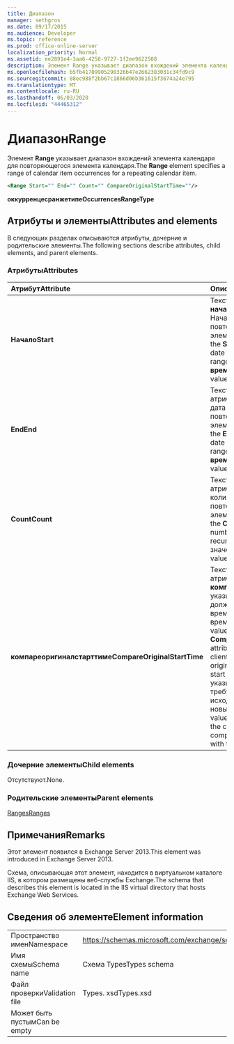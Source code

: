 ```yaml
---
title: Диапазон
manager: sethgros
ms.date: 09/17/2015
ms.audience: Developer
ms.topic: reference
ms.prod: office-online-server
localization_priority: Normal
ms.assetid: ee2891e4-3aa6-4258-9727-1f2ee9622508
description: Элемент Range указывает диапазон вхождений элемента календаря для повторяющегося элемента календаря.
ms.openlocfilehash: b5fb41709905290326b47e2662383031c34fd9c9
ms.sourcegitcommit: 88ec988f2bb67c1866d06b361615f3674a24e795
ms.translationtype: MT
ms.contentlocale: ru-RU
ms.lasthandoff: 06/03/2020
ms.locfileid: "44465312"
---
```

# <a name="range"></a><span data-ttu-id="6b435-103">Диапазон</span><span class="sxs-lookup"><span data-stu-id="6b435-103">Range</span></span>

<span data-ttu-id="6b435-104">Элемент **Range** указывает диапазон вхождений элемента календаря для повторяющегося элемента календаря.</span><span class="sxs-lookup"><span data-stu-id="6b435-104">The **Range** element specifies a range of calendar item occurrences for a repeating calendar item.</span></span> 
  
```XML
<Range Start="" End="" Count="" CompareOriginalStartTime=""/>
```

 <span data-ttu-id="6b435-105">**оккурренцесранжетипе**</span><span class="sxs-lookup"><span data-stu-id="6b435-105">**OccurrencesRangeType**</span></span>
## <a name="attributes-and-elements"></a><span data-ttu-id="6b435-106">Атрибуты и элементы</span><span class="sxs-lookup"><span data-stu-id="6b435-106">Attributes and elements</span></span>

<span data-ttu-id="6b435-107">В следующих разделах описываются атрибуты, дочерние и родительские элементы.</span><span class="sxs-lookup"><span data-stu-id="6b435-107">The following sections describe attributes, child elements, and parent elements.</span></span>
  
### <a name="attributes"></a><span data-ttu-id="6b435-108">Атрибуты</span><span class="sxs-lookup"><span data-stu-id="6b435-108">Attributes</span></span>

|<span data-ttu-id="6b435-109">**Атрибут**</span><span class="sxs-lookup"><span data-stu-id="6b435-109">**Attribute**</span></span>|<span data-ttu-id="6b435-110">**Описание**</span><span class="sxs-lookup"><span data-stu-id="6b435-110">**Description**</span></span>|
|:-----|:-----|
|<span data-ttu-id="6b435-111">**Начало**</span><span class="sxs-lookup"><span data-stu-id="6b435-111">**Start**</span></span> <br/> |<span data-ttu-id="6b435-112">Текстовое значение **начального** атрибута — Начальная дата диапазона повторяющихся элементов.</span><span class="sxs-lookup"><span data-stu-id="6b435-112">The text value of the **Start** attribute is the start date of the recurring item range.</span></span> <span data-ttu-id="6b435-113">Это значение **даты и времени** .</span><span class="sxs-lookup"><span data-stu-id="6b435-113">This is a **dateTime** value.</span></span>  <br/> |
|<span data-ttu-id="6b435-114">**End**</span><span class="sxs-lookup"><span data-stu-id="6b435-114">**End**</span></span> <br/> |<span data-ttu-id="6b435-115">Текстовое значение атрибута **End** — конечная дата диапазона повторяющихся элементов.</span><span class="sxs-lookup"><span data-stu-id="6b435-115">The text value of the **End** attribute is the end date of the recurring item range.</span></span> <span data-ttu-id="6b435-116">Это значение **даты и времени** .</span><span class="sxs-lookup"><span data-stu-id="6b435-116">This is a **dateTime** value.</span></span>  <br/> |
|<span data-ttu-id="6b435-117">**Count**</span><span class="sxs-lookup"><span data-stu-id="6b435-117">**Count**</span></span> <br/> |<span data-ttu-id="6b435-118">Текстовое значение атрибута **Count** — это количество повторений повторяющегося элемента.</span><span class="sxs-lookup"><span data-stu-id="6b435-118">The text value of the **Count** attribute is the number of occurrences of the recurring item.</span></span> <span data-ttu-id="6b435-119">Это **целое** значение.</span><span class="sxs-lookup"><span data-stu-id="6b435-119">This is an **integer** value.</span></span>  <br/> |
|<span data-ttu-id="6b435-120">**компареоригиналстарттиме**</span><span class="sxs-lookup"><span data-stu-id="6b435-120">**CompareOriginalStartTime**</span></span> <br/> |<span data-ttu-id="6b435-121">Текстовое значение **true** для атрибута **компареоригиналстарттиме** указывает на то, что клиент должен сравнить исходное время начала с новым временем начала.</span><span class="sxs-lookup"><span data-stu-id="6b435-121">The text value of **true** for the **CompareOriginalStartTime** attribute indicates that the client should compare the original start time with the new start time.</span></span> <span data-ttu-id="6b435-122">Значение **false** указывает, что клиенту не требуется сравнивать исходное время начала с новым временем начала.</span><span class="sxs-lookup"><span data-stu-id="6b435-122">A value of **false** indicates that the client does not need to compare the original start time with the new start time.</span></span>  <br/> |
   
### <a name="child-elements"></a><span data-ttu-id="6b435-123">Дочерние элементы</span><span class="sxs-lookup"><span data-stu-id="6b435-123">Child elements</span></span>

<span data-ttu-id="6b435-124">Отсутствуют.</span><span class="sxs-lookup"><span data-stu-id="6b435-124">None.</span></span>
  
### <a name="parent-elements"></a><span data-ttu-id="6b435-125">Родительские элементы</span><span class="sxs-lookup"><span data-stu-id="6b435-125">Parent elements</span></span>

[<span data-ttu-id="6b435-126">Ranges</span><span class="sxs-lookup"><span data-stu-id="6b435-126">Ranges</span></span>](ranges.md)
  
## <a name="remarks"></a><span data-ttu-id="6b435-127">Примечания</span><span class="sxs-lookup"><span data-stu-id="6b435-127">Remarks</span></span>

<span data-ttu-id="6b435-128">Этот элемент появился в Exchange Server 2013.</span><span class="sxs-lookup"><span data-stu-id="6b435-128">This element was introduced in Exchange Server 2013.</span></span>
  
<span data-ttu-id="6b435-129">Схема, описывающая этот элемент, находится в виртуальном каталоге IIS, в котором размещены веб-службы Exchange.</span><span class="sxs-lookup"><span data-stu-id="6b435-129">The schema that describes this element is located in the IIS virtual directory that hosts Exchange Web Services.</span></span>
  
## <a name="element-information"></a><span data-ttu-id="6b435-130">Сведения об элементе</span><span class="sxs-lookup"><span data-stu-id="6b435-130">Element information</span></span>

|||
|:-----|:-----|
|<span data-ttu-id="6b435-131">Пространство имен</span><span class="sxs-lookup"><span data-stu-id="6b435-131">Namespace</span></span>  <br/> |https://schemas.microsoft.com/exchange/services/2006/types  <br/> |
|<span data-ttu-id="6b435-132">Имя схемы</span><span class="sxs-lookup"><span data-stu-id="6b435-132">Schema name</span></span>  <br/> |<span data-ttu-id="6b435-133">Схема Types</span><span class="sxs-lookup"><span data-stu-id="6b435-133">Types schema</span></span>  <br/> |
|<span data-ttu-id="6b435-134">Файл проверки</span><span class="sxs-lookup"><span data-stu-id="6b435-134">Validation file</span></span>  <br/> |<span data-ttu-id="6b435-135">Types. xsd</span><span class="sxs-lookup"><span data-stu-id="6b435-135">Types.xsd</span></span>  <br/> |
|<span data-ttu-id="6b435-136">Может быть пустым</span><span class="sxs-lookup"><span data-stu-id="6b435-136">Can be empty</span></span>  <br/> ||
   

